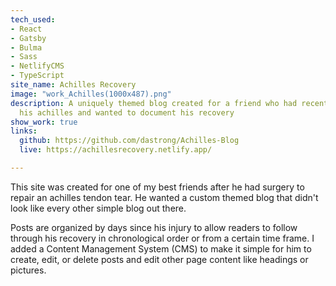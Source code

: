 ```yaml
---
tech_used:
- React
- Gatsby
- Bulma
- Sass
- NetlifyCMS
- TypeScript
site_name: Achilles Recovery
image: "work_Achilles(1000x487).png"
description: A uniquely themed blog created for a friend who had recently ruptured
  his achilles and wanted to document his recovery
show_work: true
links:
  github: https://github.com/dastrong/Achilles-Blog
  live: https://achillesrecovery.netlify.app/

---
```

This site was created for one of my best friends after he had surgery to repair an achilles tendon tear. He wanted a custom themed blog that didn't look like every other simple blog out there.

Posts are organized by days since his injury to allow readers to follow through his recovery in chronological order or from a certain time frame. I added a Content Management System (CMS) to make it simple for him to create, edit, or delete posts and edit other page content like headings or pictures. 